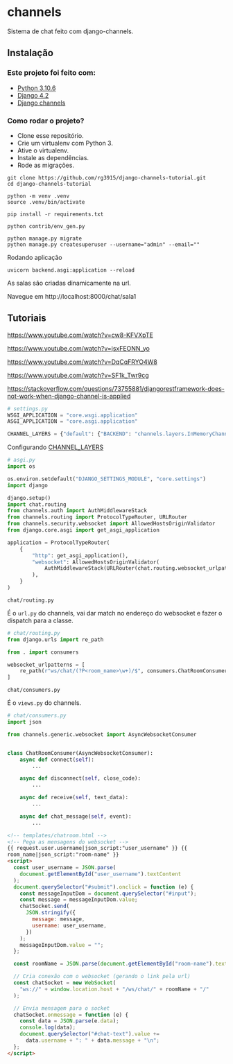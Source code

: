 # channels

Sistema de chat feito com django-channels.

## Instalação

### Este projeto foi feito com:

* [Python 3.10.6](https://www.python.org/)
* [Django 4.2](https://www.djangoproject.com/)
* [Django channels](https://channels.readthedocs.io/en/stable/)

### Como rodar o projeto?

* Clone esse repositório.
* Crie um virtualenv com Python 3.
* Ative o virtualenv.
* Instale as dependências.
* Rode as migrações.

```
git clone https://github.com/rg3915/django-channels-tutorial.git
cd django-channels-tutorial

python -m venv .venv
source .venv/bin/activate

pip install -r requirements.txt

python contrib/env_gen.py

python manage.py migrate
python manage.py createsuperuser --username="admin" --email=""
```

Rodando aplicação

```
uvicorn backend.asgi:application --reload
```

As salas são criadas dinamicamente na url.

Navegue em http://localhost:8000/chat/sala1


## Tutoriais

https://www.youtube.com/watch?v=cw8-KFVXpTE

https://www.youtube.com/watch?v=jsxFEONN_yo

https://www.youtube.com/watch?v=DqCqFRYO4W8

https://www.youtube.com/watch?v=SF1k_Twr9cg

https://stackoverflow.com/questions/73755881/djangorestframework-does-not-work-when-django-channel-is-applied


```python
# settings.py
WSGI_APPLICATION = "core.wsgi.application"
ASGI_APPLICATION = "core.asgi.application"

CHANNEL_LAYERS = {"default": {"BACKEND": "channels.layers.InMemoryChannelLayer"}}
```

Configurando [CHANNEL_LAYERS](https://channels.readthedocs.io/en/stable/topics/channel_layers.html)

```python
# asgi.py
import os

os.environ.setdefault("DJANGO_SETTINGS_MODULE", "core.settings")
import django

django.setup()
import chat.routing
from channels.auth import AuthMiddlewareStack
from channels.routing import ProtocolTypeRouter, URLRouter
from channels.security.websocket import AllowedHostsOriginValidator
from django.core.asgi import get_asgi_application

application = ProtocolTypeRouter(
    {
        "http": get_asgi_application(),
        "websocket": AllowedHostsOriginValidator(
            AuthMiddlewareStack(URLRouter(chat.routing.websocket_urlpatterns))
        ),
    }
)
```

`chat/routing.py`

É o `url.py` do channels, vai dar match no endereço do websocket e fazer o dispatch para a classe.

```python
# chat/routing.py
from django.urls import re_path

from . import consumers

websocket_urlpatterns = [
    re_path(r"ws/chat/(?P<room_name>\w+)/$", consumers.ChatRoomConsumer.as_asgi()),
]
```

`chat/consumers.py`

É o `views.py` do channels.

```python
# chat/consumers.py
import json

from channels.generic.websocket import AsyncWebsocketConsumer


class ChatRoomConsumer(AsyncWebsocketConsumer):
    async def connect(self):
        ...

    async def disconnect(self, close_code):
        ...

    async def receive(self, text_data):
        ...

    async def chat_message(self, event):
        ...
```

```html
<!-- templates/chatroom.html -->
<!-- Pega as mensagens do websocket -->
{{ request.user.username|json_script:"user_username" }} {{
room_name|json_script:"room-name" }}
<script>
  const user_username = JSON.parse(
    document.getElementById("user_username").textContent
  );
  document.querySelector("#submit").onclick = function (e) {
    const messageInputDom = document.querySelector("#input");
    const message = messageInputDom.value;
    chatSocket.send(
      JSON.stringify({
        message: message,
        username: user_username,
      })
    );
    messageInputDom.value = "";
  };

  const roomName = JSON.parse(document.getElementById("room-name").textContent);

  // Cria conexão com o websocket (gerando o link pela url)
  const chatSocket = new WebSocket(
    "ws://" + window.location.host + "/ws/chat/" + roomName + "/"
  );

  // Envia mensagem para o socket
  chatSocket.onmessage = function (e) {
    const data = JSON.parse(e.data);
    console.log(data);
    document.querySelector("#chat-text").value +=
      data.username + ": " + data.message + "\n";
  };
</script>
```
